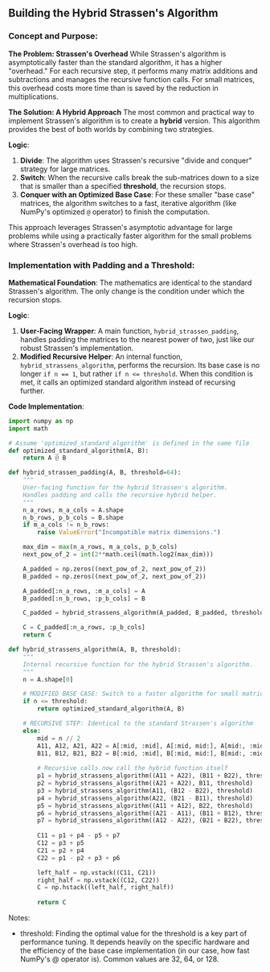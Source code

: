 ## Building the Hybrid Strassen's Algorithm

### Concept and Purpose:

**The Problem: Strassen's Overhead**
While Strassen's algorithm is asymptotically faster than the standard algorithm, it has a higher "overhead." For each recursive step, it performs many matrix additions and subtractions and manages the recursive function calls. For small matrices, this overhead costs more time than is saved by the reduction in multiplications.

**The Solution: A Hybrid Approach**
The most common and practical way to implement Strassen's algorithm is to create a **hybrid** version. This algorithm provides the best of both worlds by combining two strategies.

**Logic**:
1.  **Divide**: The algorithm uses Strassen's recursive "divide and conquer" strategy for large matrices.
2.  **Switch**: When the recursive calls break the sub-matrices down to a size that is smaller than a specified **threshold**, the recursion stops.
3.  **Conquer with an Optimized Base Case**: For these smaller "base case" matrices, the algorithm switches to a fast, iterative algorithm (like NumPy's optimized `@` operator) to finish the computation.

This approach leverages Strassen's asymptotic advantage for large problems while using a practically faster algorithm for the small problems where Strassen's overhead is too high.

### Implementation with Padding and a Threshold:

**Mathematical Foundation**:
The mathematics are identical to the standard Strassen's algorithm. The only change is the condition under which the recursion stops.

**Logic**:
1.  **User-Facing Wrapper**: A main function, `hybrid_strassen_padding`, handles padding the matrices to the nearest power of two, just like our robust Strassen's implementation.
2.  **Modified Recursive Helper**: An internal function, `hybrid_strassens_algorithm`, performs the recursion. Its base case is no longer `if n == 1`, but rather `if n <= threshold`. When this condition is met, it calls an optimized standard algorithm instead of recursing further.

**Code Implementation**:
```python
import numpy as np
import math

# Assume 'optimized_standard_algorithm' is defined in the same file
def optimized_standard_algorithm(A, B):
    return A @ B

def hybrid_strassen_padding(A, B, threshold=64):
    """
    User-facing function for the hybrid Strassen's algorithm.
    Handles padding and calls the recursive hybrid helper.
    """
    n_a_rows, m_a_cols = A.shape
    n_b_rows, p_b_cols = B.shape
    if m_a_cols != n_b_rows:
        raise ValueError("Incompatible matrix dimensions.")

    max_dim = max(n_a_rows, m_a_cols, p_b_cols)
    next_pow_of_2 = int(2**math.ceil(math.log2(max_dim)))

    A_padded = np.zeros((next_pow_of_2, next_pow_of_2))
    B_padded = np.zeros((next_pow_of_2, next_pow_of_2))

    A_padded[:n_a_rows, :m_a_cols] = A
    B_padded[:n_b_rows, :p_b_cols] = B

    C_padded = hybrid_strassens_algorithm(A_padded, B_padded, threshold)

    C = C_padded[:n_a_rows, :p_b_cols]
    return C

def hybrid_strassens_algorithm(A, B, threshold):
    """
    Internal recursive function for the hybrid Strassen's algorithm.
    """
    n = A.shape[0]

    # MODIFIED BASE CASE: Switch to a faster algorithm for small matrices
    if n <= threshold:
        return optimized_standard_algorithm(A, B)

    # RECURSIVE STEP: Identical to the standard Strassen's algorithm
    else:
        mid = n // 2
        A11, A12, A21, A22 = A[:mid, :mid], A[:mid, mid:], A[mid:, :mid], A[mid:, mid:]
        B11, B12, B21, B22 = B[:mid, :mid], B[:mid, mid:], B[mid:, :mid], B[mid:, mid:]
        
        # Recursive calls now call the hybrid function itself
        p1 = hybrid_strassens_algorithm((A11 + A22), (B11 + B22), threshold)
        p2 = hybrid_strassens_algorithm((A21 + A22), B11, threshold)
        p3 = hybrid_strassens_algorithm(A11, (B12 - B22), threshold)
        p4 = hybrid_strassens_algorithm(A22, (B21 - B11), threshold)
        p5 = hybrid_strassens_algorithm((A11 + A12), B22, threshold)
        p6 = hybrid_strassens_algorithm((A21 - A11), (B11 + B12), threshold)
        p7 = hybrid_strassens_algorithm((A12 - A22), (B21 + B22), threshold)
        
        C11 = p1 + p4 - p5 + p7
        C12 = p3 + p5
        C21 = p2 + p4
        C22 = p1 - p2 + p3 + p6

        left_half = np.vstack((C11, C21))
        right_half = np.vstack((C12, C22))
        C = np.hstack((left_half, right_half))
        
        return C
```

Notes:

- threshold: Finding the optimal value for the threshold is a key part of performance tuning. It depends heavily on the specific hardware and the efficiency of the base case implementation (in our case, how fast NumPy's @ operator is). Common values are 32, 64, or 128.
